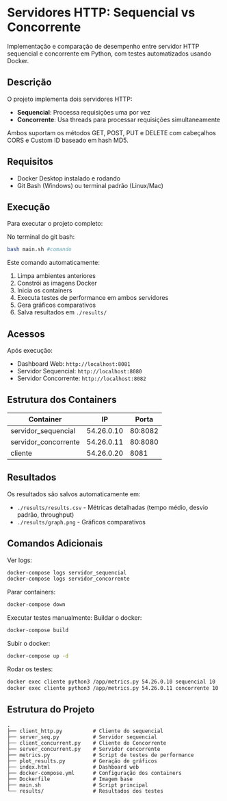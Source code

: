 # Servidores HTTP: Sequencial vs Concorrente

Implementação e comparação de desempenho entre servidor HTTP sequencial e concorrente em Python, com testes automatizados usando Docker.

## Descrição

O projeto implementa dois servidores HTTP:
- **Sequencial**: Processa requisições uma por vez
- **Concorrente**: Usa threads para processar requisições simultaneamente

Ambos suportam os métodos GET, POST, PUT e DELETE com cabeçalhos CORS e Custom ID baseado em hash MD5.

## Requisitos

- Docker Desktop instalado e rodando
- Git Bash (Windows) ou terminal padrão (Linux/Mac)

## Execução

Para executar o projeto completo:

No terminal do git bash:

```bash
bash main.sh #comando
```

Este comando automaticamente:
1. Limpa ambientes anteriores
2. Constrói as imagens Docker
3. Inicia os containers
4. Executa testes de performance em ambos servidores
5. Gera gráficos comparativos
6. Salva resultados em `./results/`

## Acessos

Após execução:
- Dashboard Web: `http://localhost:8081`
- Servidor Sequencial: `http://localhost:8080`
- Servidor Concorrente: `http://localhost:8082`

## Estrutura dos Containers

| Container | IP | Porta |
|-----------|------------|-------|
| servidor_sequencial | 54.26.0.10 | 80:8082 |
| servidor_concorrente | 54.26.0.11 | 80:8080 |
| cliente | 54.26.0.20 | 8081 |

## Resultados

Os resultados são salvos automaticamente em:
- `./results/results.csv` - Métricas detalhadas (tempo médio, desvio padrão, throughput)
- `./results/graph.png` - Gráficos comparativos

## Comandos Adicionais

Ver logs:
```bash
docker-compose logs servidor_sequencial
docker-compose logs servidor_concorrente
```

Parar containers:
```bash
docker-compose down
```

Executar testes manualmente:
Buildar o docker:
```bash
docker-compose build
```

Subir o docker:
```bash
docker-compose up -d 
```

Rodar os testes:
```bash
docker exec cliente python3 /app/metrics.py 54.26.0.10 sequencial 10
docker exec cliente python3 /app/metrics.py 54.26.0.11 concorrente 10
```

## Estrutura do Projeto

```
.
├── client_http.py          # Cliente do sequencial
├── server_seq.py           # Servidor sequencial
├── client_concurrent.py    # Cliente do Concorrente
├── server_concurrent.py    # Servidor concorrente
├── metrics.py              # Script de testes de performance
├── plot_results.py         # Geração de gráficos
├── index.html              # Dashboard web
├── docker-compose.yml      # Configuração dos containers
├── Dockerfile              # Imagem base
├── main.sh                 # Script principal
└── results/                # Resultados dos testes
```
